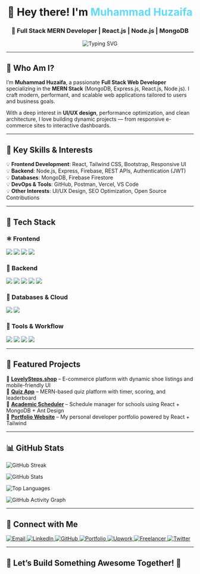 <h1 align="center">👋 Hey there! I'm <span style="color:#61dafb">Muhammad Huzaifa</span></h1>
<h3 align="center">🚀 Full Stack MERN Developer | React.js | Node.js | MongoDB </h3>

<p align="center">
  <img src="https://readme-typing-svg.demolab.com?font=Fira+Code&size=22&pause=1000&color=61DAFB&center=true&vCenter=true&width=600&lines=MERN+Stack+Web+Developer;React+%7C+Node.js+%7C+MongoDB;Building+Scalable+Web+Apps;Transforming+Ideas+Into+Reality" alt="Typing SVG" />
</p>

---

## 📌 Who Am I?

I’m **Muhammad Huzaifa**, a passionate **Full Stack Web Developer** specializing in the **MERN Stack** (MongoDB, Express.js, React.js, Node.js). I craft modern, performant, and scalable web applications tailored to users and business goals.

With a deep interest in **UI/UX design**, performance optimization, and clean architecture, I love building dynamic projects — from responsive e-commerce sites to interactive dashboards.

---

## 🌟 Key Skills & Interests

💡 **Frontend Development**: React, Tailwind CSS, Bootstrap, Responsive UI  
💡 **Backend**: Node.js, Express, Firebase, REST APIs, Authentication (JWT)  
💡 **Databases**: MongoDB, Firebase Firestore  
💡 **DevOps & Tools**: GitHub, Postman, Vercel, VS Code  
💡 **Other Interests**: UI/UX Design, SEO Optimization, Open Source Contributions

---

## 🚀 Tech Stack  

### ⚛️ Frontend  
<p>
  <img src="https://img.shields.io/badge/React-61DAFB?style=for-the-badge&logo=react&logoColor=black" />
  <img src="https://img.shields.io/badge/JavaScript-F7DF1E?style=for-the-badge&logo=javascript&logoColor=black" />
  <img src="https://img.shields.io/badge/TailwindCSS-06B6D4?style=for-the-badge&logo=tailwindcss&logoColor=white" />
  <img src="https://img.shields.io/badge/Bootstrap-7952B3?style=for-the-badge&logo=bootstrap&logoColor=white" />
</p>

### 🔧 Backend  
<p>
  <img src="https://img.shields.io/badge/Node.js-339933?style=for-the-badge&logo=nodedotjs&logoColor=white" />
  <img src="https://img.shields.io/badge/Express.js-000000?style=for-the-badge&logo=express&logoColor=white" />
  <img src="https://img.shields.io/badge/REST%20API-FF6F00?style=for-the-badge&logo=fastapi&logoColor=white" />
  <img src="https://img.shields.io/badge/JWT-000000?style=for-the-badge&logo=jsonwebtokens&logoColor=white" />
  <img src="https://img.shields.io/badge/Firebase-FFCA28?style=for-the-badge&logo=firebase&logoColor=black" />
</p>

### 📡 Databases & Cloud  
<p>
  <img src="https://img.shields.io/badge/MongoDB-47A248?style=for-the-badge&logo=mongodb&logoColor=white" />
  <img src="https://img.shields.io/badge/Firebase-FFCA28?style=for-the-badge&logo=firebase&logoColor=black" />
</p>

### 🧰 Tools & Workflow  
<p>
  <img src="https://img.shields.io/badge/GitHub-181717?style=for-the-badge&logo=github&logoColor=white" />
  <img src="https://img.shields.io/badge/Postman-FF6C37?style=for-the-badge&logo=postman&logoColor=white" />
  <img src="https://img.shields.io/badge/VS%20Code-007ACC?style=for-the-badge&logo=visualstudiocode&logoColor=white" />
  <img src="https://img.shields.io/badge/Vercel-000000?style=for-the-badge&logo=vercel&logoColor=white" />
</p>

---

## 💼 Featured Projects

🔹 [**LovelySteps.shop**](https://www.lovelysteps.shop) – E-commerce platform with dynamic shoe listings and mobile-friendly UI  
🔹 [**Quiz App**](https://quiz.afaq.dev) – MERN-based quiz platform with timer, scoring, and leaderboard  
🔹 [**Academic Scheduler**](https://www.academic-scheduler.com/) – Schedule manager for schools using React + MongoDB + Ant Design  
🔹 [**Portfolio Website**](https://huzaifa-dev.vercel.app) – My personal developer portfolio powered by React + Tailwind

---

## 📊 GitHub Stats  

<p>
  <img src="https://streak-stats.demolab.com/?user=Huzaifa-io&theme=react&count_private=true&hide_border=true" alt="GitHub Streak" />
</p>

<p>
<img src="https://github-readme-stats.vercel.app/api?username=Huzaifa-io&include_all_commits=true&show_icons=true&count_private=true&theme=react&hide_border=true" alt="GitHub Stats" />
</p>

<p>
  <img src="https://github-readme-stats.vercel.app/api/top-langs/?username=Huzaifa-io&layout=compact&count_private=true&theme=react&hide_border=true" alt="Top Languages" />
</p>

<p>
  <img src="https://github-readme-activity-graph.vercel.app/graph?username=Huzaifa-io&count_private=true&theme=react-dark&hide_border=true" alt="GitHub Activity Graph" />
</p>

---

## 📢 Connect with Me

<p>
  <a href="mailto:huzaifa.pro.dev@gmail.com">
    <img src="https://img.shields.io/badge/Email-D14836?style=for-the-badge&logo=gmail&logoColor=white" alt="Email" />
  </a>
  <a href="https://www.linkedin.com/in/muhammad-huzaifa-902556373/">
    <img src="https://img.shields.io/badge/LinkedIn-0A66C2?style=for-the-badge&logo=linkedin&logoColor=white" alt="LinkedIn" />
  </a>
  <a href="https://github.com/Huzaifa-io">
    <img src="https://img.shields.io/badge/GitHub-181717?style=for-the-badge&logo=github&logoColor=white" alt="GitHub" />
  </a>
  <a href="https://huzaifa-dev.vercel.app">
    <img src="https://img.shields.io/badge/Portfolio-000000?style=for-the-badge&logo=vercel&logoColor=white" alt="Portfolio" />
  </a>
  <a href="https://www.upwork.com/freelancers/~012c70050c2d61f6d5">
    <img src="https://img.shields.io/badge/Upwork-6FDA44?style=for-the-badge&logo=upwork&logoColor=white" alt="Upwork" />
  </a>
  <a href="https://www.freelancer.com/u/HuzaifaDevz">
    <img src="https://img.shields.io/badge/Freelancer-29B2FE?style=for-the-badge&logo=freelancer&logoColor=white" alt="Freelancer" />
  </a>
  <a href="https://x.com/HuzaifaDevz">
    <img src="https://img.shields.io/badge/X(Twitter)-000000?style=for-the-badge&logo=X&logoColor=white" alt="Twitter" />
  </a>
</p>

---

## 💙 Let’s Build Something Awesome Together! 🚀
